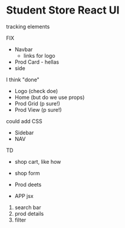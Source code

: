 # Student Store React UI

tracking elements

FIX

- Navbar
  - links for logo
- Prod Card - hellas
- side

I think "done"

- Logo (check doe)
- Home (but do we use props)
- Prod Grid (p sure!)
- Prod View (p sure!)

could add CSS

- Sidebar
- NAV

TD

- shop cart, like how
- shop form
- Prod deets

- APP jsx

1. search bar
2. prod details
3. filter
